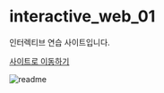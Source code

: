 ﻿# interactive_web_01

인터렉티브 연습 사이트입니다.

<a href="http://hongdongdong.co.kr/project/interactive_web_01/">사이트로 이동하기</a>

![readme](https://user-images.githubusercontent.com/61222924/96547351-e9401080-12e6-11eb-8d58-7543a4901303.png)
